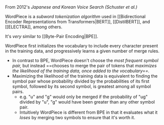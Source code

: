 From 2012's *Japanese and Korean Voice Search (Schuster et al.)*

WordPiece is a *subword tokenization algorithm* used in [[Bidirectional Encoder Representations from Transformers|BERT]], [[DistilBERT]], and [[ELECTRA]], among others.

It's *very* similar to [[Byte-Pair Encoding|BPE]].

WordPiece first initializes the vocabulary to include every character present in the training data, and progressively learns a given number of merge rules.
- In contrast to BPE, WordPiece doesn't choose the *most frequent symbol pair,* but instead ==chooses to merge the pair of tokens that *maximizes the likelihood of the training data, once added to the vocabulary==.*
- Maximizing the likelihood of the training data is equivalent to finding the symbol pair whose probability divided by the probabilities of its first symbol, followed by its second symbol, is greatest among all symbol pairs.
	- e.g. "u" and "g" would only be merged if the probability of "ug" divided by "u", "g" would have been greater than any other symbol pair.
	- Intuitively WordPiece is different from BPE in that it evaluates what it *loses* by merging two symbols to ensure that it's worth it. 



